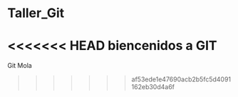 # Taller_Git

<<<<<<< HEAD
biencenidos a GIT
=======
Git Mola
>>>>>>> af53ede1e47690acb2b5fc5d4091162eb30d4a6f
